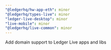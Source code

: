 ```yaml
---
"@ledgerhq/hw-app-eth": minor
"@ledgerhq/types-live": minor
"ledger-live-desktop": minor
"live-mobile": minor
"@ledgerhq/live-common": minor
---
```


Add domain support to Ledger Live apps and libs
